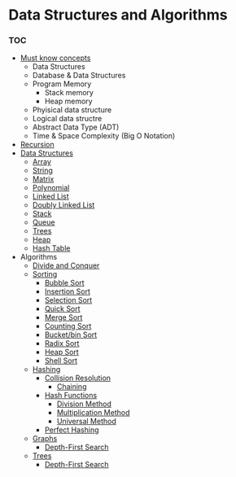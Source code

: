 # Data Structures and Algorithms

### TOC

* [Must know concepts](./src/introduction)
	* Data Structures
	* Database & Data Structures
	* Program Memory
		* Stack memory
		* Heap memory
	* Phyisical data structure
	* Logical data structre
	* Abstract Data Type (ADT)
	* Time & Space Complexity (Big O Notation)
* [Recursion](./src/recursion)
* [Data Structures](./src/data-structures)
    * [Array](./src/data-structures/array)
    * [String](./src/data-structures/string)
	* [Matrix](./src/data-structures/matrix)
	* [Polynomial](./src/data-structures/polynomial)
	* [Linked List](./src/data-structures/linked_list)
	* [Doubly Linked List](./src/data-structures/circular_list)
	* [Stack](./src/data-structures/stack)
	* [Queue](./src/data-structures/queue)
	* [Trees](./src/data-structures/trees)
	* [Heap](./src/data-structures/heap)
	* [Hash Table](./src/data-structures/hash_table)
* Algorithms
	* [Divide and Conquer](./src/algorithms/divide-and-conquer)
	* [Sorting](./src/algorithms/sorting)
		* [Bubble Sort](./src/algorithms/sorting/bubble)
		* [Insertion Sort](./src/algorithms/sorting/insertion)
		* [Selection Sort](./src/algorithms/sorting/selection)
		* [Quick Sort](./src/algorithms/sorting/quicksort)
		* [Merge Sort](./src/algorithms/sorting/mergesort)
		* [Counting Sort](./src/algorithms/sorting/counting)
		* [Bucket/bin Sort](./src/algorithms/sorting/bucket)
		* [Radix Sort](./src/algorithms/sorting/radix)
		* [Heap Sort](./src/algorithms/sorting/heapsort)
		* [Shell Sort](./src/algorithms/sorting/shell)
	* [Hashing](./src/algorithms/hashing)
		* [Collision Resolution](.src/algorithms/hashing/collisions)
			* [Chaining](./src/algorithms/hashing/collisions/chaining)
		* [Hash Functions](./src/algorithms/hashing/hash_functions)
			* [Division Method](./src/algorithms/hashing/hash_functions/division)
			* [Multiplication Method](./src/algorithms/hashing/hash_functions/multiplication)
			* [Universal Method](./src/algorithms/hashing/hash_functions/universal)
		* [Perfect Hashing](./src/algorithms/hashing/perfect-hashing)
	* [Graphs](./src/algorithms/graphs)
		* [Depth-First Search](./src/algorithms/graphs/dfs)
	* [Trees](./src/algorithms/trees)
		* [Depth-First Search](./src/algorithms/trees/dfs)
